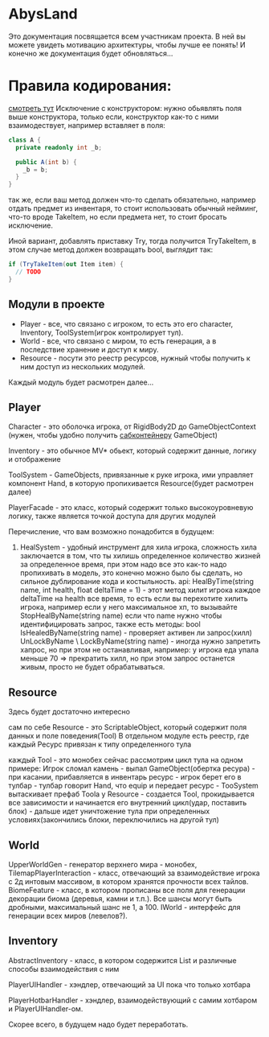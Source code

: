 # AbysLand

Это документация посвящается всем участникам проекта.
В ней вы можете увидеть мотивацию архитектуры, чтобы лучше ее понять!
И конечно же документация будет обновляться...

# Правила кодирования:
[смотреть тут](https://www.dofactory.com/csharp-coding-standards) 
Исключение с конструктором:
нужно обьявлять поля выше конструктора, только если, конструктор как-то с ними взаимодествует,
например вставляет в поля:
```cs
class A {
  private readonly int _b;

  public A(int b) {
    _b = b;
  }
}
```
так же, если ваш метод должен что-то сделать обязательно,
например отдать предмет из инвентаря, то стоит использовать обычный нейминг, 
что-то вроде TakeItem, но если предмета нет, то стоит бросать исключение.

Иной вариант, добавлять приставку Try, тогда получится TryTakeItem,
в этом случае метод должен возвращать bool, выглядит так:
```cs
if (TryTakeItem(out Item item) {
  // TODO
}
```

## Модули в проекте

- Player - все, что связано с игроком, то есть это его character, Inventory, ToolSystem(игрок контролирует тул).
- World - все, что связано с миром, то есть генерация, а в последствие хранение и доступ к миру.
- Resource - посути это реестр ресурсов, нужный чтобы получить к ним доступ из нескольких модулей.

Каждый модуль будет расмотрен далее...

## Player
Character - это оболочка игрока, от RigidBody2D до GameObjectContext 
(нужен, чтобы удобно получить [сабконтейнеру](https://github.com/Baccanno/Zenject/blob/master/Documentation/SubContainers.md) GameObject)

Inventory - это обычное MV* обьект, который содержит данные, логику и отображение

ToolSystem - GameObjects, привязанные к руке игрока, ими управляет компонент Hand, 
в которую пропихивается Resource(будет расмотрен далее)

PlayerFacade - это класс, который содержит только высокоуровневую логику, также является точкой доступа для других модулей

Перечисление, что вам возможно понадобится в будущем:
1) HealSystem - удобный инструмент для хила игрока, сложность хила заключается в том, 
что ты хилишь определенное количество жизней за определенное время, при этом надо все это как-то надо пропихивать в модель,
это конечно можно было бы сделать, но сильное дублирование кода и костыльность.
api:
HealByTime(string name, int health, float deltaTime = 1) - этот метод хилит игрока каждое deltaTime на health все время,
то есть если вы перехотите хилить игрока, например если у него максимальное хп, то вызывайте StopHealByName(string name)
если что name нужно чтобы идентифицировать запрос, также есть методы:
bool IsHealedByName(string name) - проверяет активен ли запрос(хилл)
UnLockByName \ LockByName(string name) - иногда нужно запретить хапрос, но при этом не останавливая, 
например: у игрока еда упала меньше 70 => прекратить хилл, но при этом запрос останется живым, просто не будет обрабатываться.

## Resource
Здесь будет достаточно интересно

сам по себе Resource - это ScriptableObject, который содержит поля данных и поле поведения(Tool)
В отдельном модуле есть реестр, где каждый Ресурс привязан к типу определенного тула

каждый Tool - это монобех сейчас рассмотрим цикл тула на одном примере:
Игрок сломал камень - выпал GameObject(обертка ресура) - при касании, прибавляется в инвентарь ресурс - 
игрок берет его в тулбар - тулбар говорит Hand, что equip и передает ресурс - TooSystem вытаскивает префаб Toolа у Resource -
создается Tool, прокидывается все зависимости и начинается его внутренний цикл(удар, поставить блок) -
дальше идет уничтожение тула при определенных условиях(закончились блоки, переключились на другой тул)

## World
UpperWorldGen - генератор верхнего мира - монобех,
TilemapPlayerInteraction - класс, отвечающий за взаимодействие игрока с 2д интовым массивом, в котором хранятся прочности всех тайлов.
BiomeFeature - класс, в котором прописаны все поля для генерации декорации биома (деревья, камни и т.п.). Все шансы могут быть дробными, максимальный шанс не 1, а 100.
IWorld - интерфейс для генерации всех миров (левелов?).

## Inventory

AbstractInventory - класс, в котором содержится List<Resource> и различные способы взаимодействия с ним

PlayerUIHandler - хэндлер, отвечающий за UI пока что только хотбара

PlayerHotbarHandler - хэндлер, взаимодействующий с самим хотбаром и PlayerUIHandler-ом.

Скорее всего, в будущем надо будет переработать.
